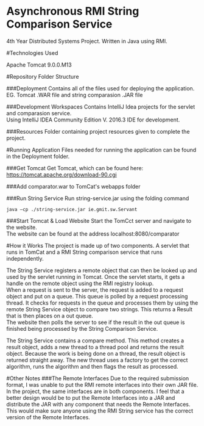 # Asynchronous RMI String Comparison Service
4th Year Distributed Systems Project. Written in Java using RMI.

#Technologies Used

Apache Tomcat 9.0.0.M13

#Repository Folder Structure

###Deployment
Contains all of the files used for deploying the application. EG. Tomcat .WAR file and string comparasion .JAR file

###Development Workspaces
Contains IntelliJ Idea projects for the servlet and comparasion service.  
Using IntelliJ IDEA Community Edition V. 2016.3 IDE for development.

###Resources
Folder containing project resources given to complete the project.

#Running Application
Files needed for running the application can be found in the Deployment folder.

###Get Tomcat
Get Tomcat, which can be found here: https://tomcat.apache.org/download-90.cgi

###Add comparator.war to TomCat's webapps folder

###Run String Service
Run string-service.jar using the folding command
```
java –cp ./string-service.jar ie.gmit.sw.Servant
```
###Start Tomcat & Load Website
Start the TomCct server and navigate to the website.<br>
The website can be found at the address localhost:8080/comparator<br>

#How it Works
The project is made up of two components. A servlet that runs in TomCat and a RMI String comparison service that runs independently.

The String Service registers a remote object that can then be looked up and used by the servlet running in Tomcat. Once the servlet starts, it gets a handle on the remote object using the RMI registry lookup.<br>
When a request is sent to the server, the request is added to a request object and put on a queue. This queue is polled by a request processing thread. It checks for requests in the queue and processes them by using the remote String Service object to compare two strings. This returns a Result that is then places on a out queue.<br>
The website then polls the server to see if the result in the out queue is finished being processed by the String Comparison Service.

The String Service contains a compare method. This method creates a result object, adds a new thread to a thread pool and returns the result object. Because the work is being done on a thread, the result object is returned straight away. The new thread uses a factory to get the correct algorithm, runs the algorithm and then flags the result as processed.


#Other Notes
###The Remote Interfaces
Due to the required submission format, I was unable to put the RMI remote interfaces into their own JAR file. In the project, the same interfaces are in both components. I feel that a better design would be to put the Remote Interfaces into a JAR and distribute the JAR with any component that needs the Remote Interfaces. This would make sure anyone using the RMI String service has the correct version of the Remote Interfaces.


